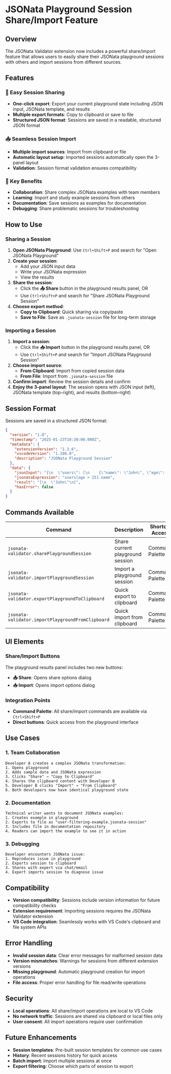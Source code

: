 # JSONata Playground Session Share/Import Feature

## Overview

The JSONata Validator extension now includes a powerful share/import feature that allows users to easily share their JSONata playground sessions with others and import sessions from different sources.

## Features

### 🚀 Easy Session Sharing
- **One-click export**: Export your current playground state including JSON input, JSONata template, and results
- **Multiple export formats**: Copy to clipboard or save to file
- **Structured JSON format**: Sessions are saved in a readable, structured JSON format

### 📥 Seamless Session Import
- **Multiple import sources**: Import from clipboard or file
- **Automatic layout setup**: Imported sessions automatically open the 3-panel layout
- **Validation**: Session format validation ensures compatibility

### 🎯 Key Benefits
- **Collaboration**: Share complex JSONata examples with team members
- **Learning**: Import and study example sessions from others
- **Documentation**: Save sessions as examples for documentation
- **Debugging**: Share problematic sessions for troubleshooting

## How to Use

### Sharing a Session

1. **Open JSONata Playground**: Use `Ctrl+Shift+P` and search for "Open JSONata Playground"
2. **Create your session**:
   - Add your JSON input data
   - Write your JSONata expression
   - View the results
3. **Share the session**:
   - Click the **📤 Share** button in the playground results panel, OR
   - Use `Ctrl+Shift+P` and search for "Share JSONata Playground Session"
4. **Choose export method**:
   - **Copy to Clipboard**: Quick sharing via copy/paste
   - **Save to File**: Save as `.jsonata-session` file for long-term storage

### Importing a Session

1. **Import a session**:
   - Click the **📥 Import** button in the playground results panel, OR
   - Use `Ctrl+Shift+P` and search for "Import JSONata Playground Session"
2. **Choose import source**:
   - **From Clipboard**: Import from copied session data
   - **From File**: Import from `.jsonata-session` file
3. **Confirm import**: Review the session details and confirm
4. **Enjoy the 3-panel layout**: The session opens with JSON input (left), JSONata template (top-right), and results (bottom-right)

## Session Format

Sessions are saved in a structured JSON format:

```json
{
  "version": "1.0",
  "timestamp": "2025-01-23T10:30:00.000Z",
  "metadata": {
    "extensionVersion": "1.3.6",
    "vscodeVersion": "1.100.0",
    "description": "JSONata Playground Session"
  },
  "data": {
    "jsonInput": "{\n  \"users\": [\n    {\"name\": \"John\", \"age\": 30},\n    {\"name\": \"Jane\", \"age\": 25}\n  ]\n}",
    "jsonataExpression": "users[age > 25].name",
    "result": "[\n  \"John\"\n]",
    "hasError": false
  }
}
```

## Commands Available

| Command | Description | Shortcut Access |
|---------|-------------|----------------|
| `jsonata-validator.sharePlaygroundSession` | Share current playground session | Command Palette |
| `jsonata-validator.importPlaygroundSession` | Import a playground session | Command Palette |
| `jsonata-validator.exportPlaygroundToClipboard` | Quick export to clipboard | Command Palette |
| `jsonata-validator.importPlaygroundFromClipboard` | Quick import from clipboard | Command Palette |

## UI Elements

### Share/Import Buttons
The playground results panel includes two new buttons:
- **📤 Share**: Opens share options dialog
- **📥 Import**: Opens import options dialog

### Integration Points
- **Command Palette**: All share/import commands are available via `Ctrl+Shift+P`
- **Direct buttons**: Quick access from the playground interface

## Use Cases

### 1. Team Collaboration
```
Developer A creates a complex JSONata transformation:
1. Opens playground
2. Adds sample data and JSONata expression
3. Clicks "Share" → "Copy to Clipboard"
4. Shares the clipboard content with Developer B
5. Developer B clicks "Import" → "From Clipboard"
6. Both developers now have identical playground state
```

### 2. Documentation
```
Technical writer wants to document JSONata examples:
1. Creates example in playground
2. Exports to file as "user-filtering-example.jsonata-session"
3. Includes file in documentation repository
4. Readers can import the example to see it in action
```

### 3. Debugging
```
Developer encounters JSONata issue:
1. Reproduces issue in playground
2. Exports session to clipboard
3. Shares with expert via chat/email
4. Expert imports session to diagnose issue
```

## Compatibility

- **Version compatibility**: Sessions include version information for future compatibility checks
- **Extension requirement**: Importing sessions requires the JSONata Validator extension
- **VS Code integration**: Seamlessly works with VS Code's clipboard and file system APIs

## Error Handling

- **Invalid session data**: Clear error messages for malformed session data
- **Version mismatches**: Warnings for sessions from different extension versions
- **Missing playground**: Automatic playground creation for import operations
- **File access**: Proper error handling for file read/write operations

## Security

- **Local operations**: All share/import operations are local to VS Code
- **No network traffic**: Sessions are shared via clipboard or local files only
- **User consent**: All import operations require user confirmation

## Future Enhancements

- **Session templates**: Pre-built session templates for common use cases
- **History**: Recent sessions history for quick access
- **Batch import**: Import multiple sessions at once
- **Export filtering**: Choose which parts of session to export
